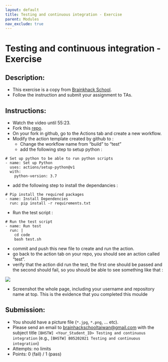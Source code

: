 ```yaml
---
layout: default
title: Testing and continuous integration - Exercise
parent: Modules
nav_exclude: true
---
```


# Testing and continuous integration - Exercise

## Description:

- This exercise is a copy from [Brainkhack School](https://school-brainhack.github.io/modules/testing/).
- Follow the instruction and submit your assignment to TAs.

## Instructions:

- Watch the video until 55:23.
- Fork this [repo](https://github.com/FrancoisPgm/intro2testing).
- On your fork in github, go to the Actions tab and create a new workflow.
- Modify the action template created by github to :
	- Change the workflow name from “build” to “test”
	- add the following step to setup python :

```
# Set up python to be able to run python scripts
- name: Set up Python
  uses: actions/setup-python@v1
  with:
 	python-version: 3.7
```

  - add the following step to install the dependancies :

```
# Pip install the required packages
- name: Install Dependencies
  run: pip install -r requirements.txt
```

  - Run the test script :

```
# Run the test script
- name: Run test
  run: |
    cd code
    bash test.sh
```

- commit and push this new file to create and run the action.
- go back to the action tab on your repo, you should see an action called “test”.
- verify that the action did run the test, the first one should be passed and the second should fail, so you should be able to see something like that :

![](https://school.brainhackmtl.org/modules/testing/example_action.png)

- Screenshot the whole page, including your username and repository name at top. This is the evidence that you completed this moulde

## Submission:

- You should have a picture file (`*.jpg`, `*.png`, ... etc).
- Please send an email to brainhackschooltaiwan@gmail.com with the subject title `[BHSTW] <Your_Student_ID> Testing and continuous integration` (e.g., `[BHSTW] B05202021 Testing and continuous integration`) 
- Attempts: no limits
- Points: 0 (fail) / 1 (pass)
